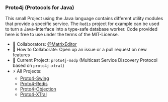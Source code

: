 ### Proto4j (Protocols for Java)

This small Project using the Java language contains different utility modules that provide a specific service. The `Redis` project for example can be used to turn a Java-Interface into a type-safe database worker. Code provided here is free to use under the terms of the MIT-License.

- 👯 Collaborators: [@MatrixEditor](https://github.com/MatrixEditor/)
- 💬 How to Collaborate: Open up an issue or a pull request on new features
- 🔭 Current Project: `proto4j-msdp` (Multicast Service Discovery Protocol based on `proto4j-xtral`)
- ⚡ All Projects:
  * [Proto4-Swing](https://github.com/Proto4j/proto4j-swing)
  * [Proto4-Redis](https://github.com/Proto4j/proto4j-redis)
  * [Proto4-Objection](https://github.com/Proto4j/proto4j-objection)
  * [Proto4-XTral](https://github.com/Proto4j/proto4j-xtral)

<!--
**Proto4j/Proto4j** is a ✨ _special_ ✨ repository because its `README.md` (this file) appears on your GitHub profile.

Here are some ideas to get you started:

- 🔭 I’m currently working on ...
- 🌱 I’m currently learning ...
- 👯 I’m looking to collaborate on ...
- 🤔 I’m looking for help with ...
- 💬 Ask me about ...
- 📫 How to reach me: ...
- 😄 Pronouns: ...
- ⚡ Fun fact: ...
-->
